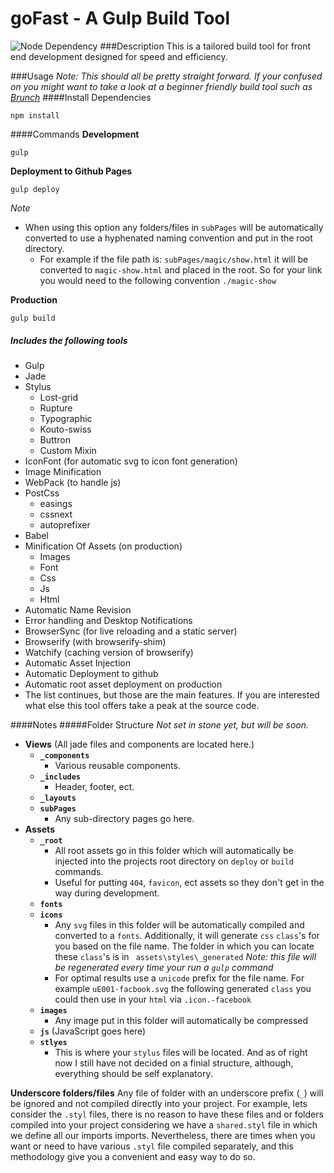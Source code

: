 goFast - A Gulp Build Tool
============
![Node Dependency](https://david-dm.org/artisin/goFast.svg)
###Description
This is a tailored build tool for front end development designed for speed and efficiency.

###Usage
_Note: This should all be pretty straight forward. If your confused on you might want to take a look at a beginner friendly build tool such as [Brunch](brunch.io)_
####Install Dependencies
```
npm install
```
####Commands
__Development__
```
gulp
```
__Deployment to Github Pages__
```
gulp deploy
```
_Note_

+  When using this option any folders/files in `subPages` will be automatically converted to use a hyphenated naming convention and put in the root directory. 
    +   For example if the file path is: `subPages/magic/show.html` it will be converted to `magic-show.html` and placed in the root. So for your link you would need to the following convention `./magic-show`

__Production__
```
gulp build
```

##### Includes the following tools
+ Gulp
+ Jade
+ Stylus
    * Lost-grid
    * Rupture
    * Typographic
    * Kouto-swiss
    * Buttron
    * Custom Mixin
+ IconFont (for automatic svg to icon font generation)
+ Image Minification
+ WebPack (to handle js)
+ PostCss
    * easings
    * cssnext
    * autoprefixer
+ Babel
+ Minification Of Assets (on production)
    + Images
    + Font
    + Css
    + Js
    + Html
+ Automatic Name Revision
+ Error handling and Desktop Notifications
+ BrowserSync (for live reloading and a static server)
+ Browserify (with browserify-shim)
+ Watchify (caching version of browserify)
+ Automatic Asset Injection
+ Automatic Deployment to github
+ Automatic root asset deployment on production
+ The list continues, but those are the main features. If you are interested what else this tool offers take a peak at the source code. 

####Notes
#####Folder Structure
_Not set in stone yet, but will be soon._

+ __Views__ (All jade files and components are located here.)
    + __`_components`__
        + Various reusable components. 
    + __`_includes`__
        + Header, footer, ect.
    + __`_layouts`__
    + __`subPages`__
        + Any sub-directory pages go here. 
+ __Assets__
    + __`_root`__
        + All root assets go in this folder which will automatically be injected into the projects root directory on `deploy` or `build` commands. 
        + Useful for putting `404`, `favicon`, ect assets so they don't get in the way during development.
    +  __`fonts`__
    + __`icons`__
        + Any `svg` files in this folder will be automatically compiled and converted to a  `fonts`. Additionally, it will generate `css` `class`'s for you based on the file name. The folder in which you can locate these `class`'s is in ` assets\styles\_generated` _Note: this file will be regenerated every time your run a `gulp` command_
        + For optimal results use a `unicode` prefix for the file name. For example `uE001-facbook.svg` the following generated `class` you could then use in your `html` via `.icon.-facebook`
    + __`images`__
        + Any image put in this folder will automatically be compressed
    + __`js`__ (JavaScript goes here)
    + __`stlyes`__
        + This is where your `stylus` files will be located. And as of right now I still have not decided on a finial structure, although, everything should be self explanatory. 

__Underscore folders/files__
Any file of folder with an underscore prefix (`_`) will be ignored and not compiled directly into your project. For example, lets consider the `.styl` files, there is no reason to have these files and or folders compiled into your project considering we have a `shared.styl` file in which we define all our imports imports. Nevertheless, there are times when you want or need to have various `.styl` file compiled separately, and this methodology give you a convenient and easy way to do so.  


